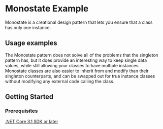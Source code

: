# Monostate Example
Monostate is a creational design pattern that lets you ensure that a class has only one instance.

## Usage examples
The Monostate pattern does not solve all of the problems that the singleton pattern has, but it does provide an interesting way to keep single data values, while still allowing your classes to have multiple instances. Monostate classes are also easier to inherit from and modify than their singleton counterparts, and can be swapped out for true instance classes without modifying any external code calling the class.

## Getting Started

### Prerequisites

[.NET Core 3.1 SDK or later](https://dotnet.microsoft.com/download/dotnet-core/3.1)